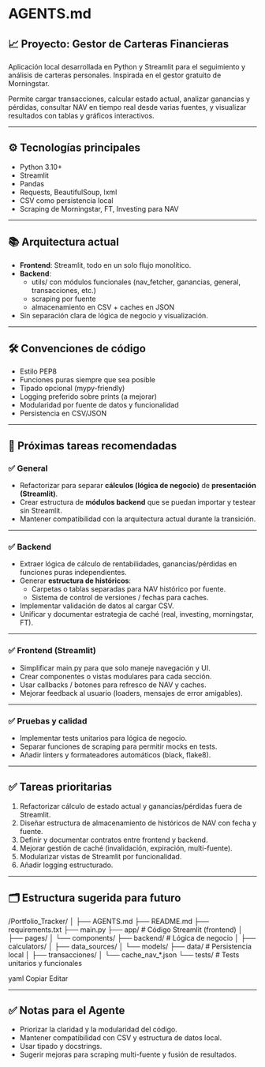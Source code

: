 # AGENTS.md

## 📈 Proyecto: Gestor de Carteras Financieras

Aplicación local desarrollada en Python y Streamlit para el seguimiento y análisis de carteras personales. Inspirada en el gestor gratuito de Morningstar.

Permite cargar transacciones, calcular estado actual, analizar ganancias y pérdidas, consultar NAV en tiempo real desde varias fuentes, y visualizar resultados con tablas y gráficos interactivos.

---

## ⚙️ Tecnologías principales

- Python 3.10+
- Streamlit
- Pandas
- Requests, BeautifulSoup, lxml
- CSV como persistencia local
- Scraping de Morningstar, FT, Investing para NAV

---

## 📚 Arquitectura actual

- **Frontend**: Streamlit, todo en un solo flujo monolítico.
- **Backend**:
  - utils/ con módulos funcionales (nav_fetcher, ganancias, general, transacciones, etc.)
  - scraping por fuente
  - almacenamiento en CSV + caches en JSON
- Sin separación clara de lógica de negocio y visualización.

---

## 🛠️ Convenciones de código

- Estilo PEP8
- Funciones puras siempre que sea posible
- Tipado opcional (mypy-friendly)
- Logging preferido sobre prints (a mejorar)
- Modularidad por fuente de datos y funcionalidad
- Persistencia en CSV/JSON

---

## 🧭 Próximas tareas recomendadas

### ✅ General

- Refactorizar para separar **cálculos (lógica de negocio)** de **presentación (Streamlit)**.
- Crear estructura de **módulos backend** que se puedan importar y testear sin Streamlit.
- Mantener compatibilidad con la arquitectura actual durante la transición.

---

### ✅ Backend

- Extraer lógica de cálculo de rentabilidades, ganancias/pérdidas en funciones puras independientes.
- Generar **estructura de históricos**:
  - Carpetas o tablas separadas para NAV histórico por fuente.
  - Sistema de control de versiones / fechas para caches.
- Implementar validación de datos al cargar CSV.
- Unificar y documentar estrategia de caché (real, investing, morningstar, FT).

---

### ✅ Frontend (Streamlit)

- Simplificar main.py para que solo maneje navegación y UI.
- Crear componentes o vistas modulares para cada sección.
- Usar callbacks / botones para refresco de NAV y caches.
- Mejorar feedback al usuario (loaders, mensajes de error amigables).

---

### ✅ Pruebas y calidad

- Implementar tests unitarios para lógica de negocio.
- Separar funciones de scraping para permitir mocks en tests.
- Añadir linters y formateadores automáticos (black, flake8).

---

## ✅ Tareas prioritarias

1. Refactorizar cálculo de estado actual y ganancias/pérdidas fuera de Streamlit.
2. Diseñar estructura de almacenamiento de históricos de NAV con fecha y fuente.
3. Definir y documentar contratos entre frontend y backend.
4. Mejorar gestión de caché (invalidación, expiración, multi-fuente).
5. Modularizar vistas de Streamlit por funcionalidad.
6. Añadir logging estructurado.

---

## 🗂️ Estructura sugerida para futuro

/Portfolio_Tracker/
│
├── AGENTS.md
├── README.md
├── requirements.txt
├── main.py
├── app/ # Código Streamlit (frontend)
│ ├── pages/
│ └── components/
├── backend/ # Lógica de negocio
│ ├── calculators/
│ ├── data_sources/
│ └── models/
├── data/ # Persistencia local
│ ├── transacciones/
│ └── cache_nav_*.json
└── tests/ # Tests unitarios y funcionales

yaml
Copiar
Editar

---

## ✅ Notas para el Agente

- Priorizar la claridad y la modularidad del código.
- Mantener compatibilidad con CSV y estructura de datos local.
- Usar tipado y docstrings.
- Sugerir mejoras para scraping multi-fuente y fusión de resultados.